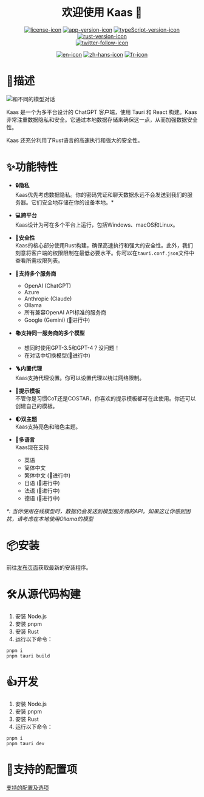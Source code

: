<h1 align="center">欢迎使用 Kaas 🧀</h1>
<div align="center">

[![license-icon]](https://opensource.org/license/mit)
[![app-version-icon]](https://github.com/0xfrankz/Kaas)
[![typeScript-version-icon]](https://www.typescriptlang.org/)
[![rust-version-icon]](https://www.rust-lang.org/)  
[![twitter-follow-icon]](https://x.com/thekaasapp)

</div>
<div align="center">

[![en-icon]](./README_zh-Hans.md)  [![zh-hans-icon]](./README_zh-Hans.md) [![fr-icon]](./README_fr.md)

</div>

# 📄描述

![和不同的模型对话](https://github.com/user-attachments/assets/4e17f3b6-7b6a-4437-9da1-3ca03bc4b1fa)

Kaas 是一个为多平台设计的 ChatGPT 客户端，使用 Tauri 和 React 构建。Kaas 非常注重数据隐私和安全。它通过本地数据存储来确保这一点，从而加强数据安全性。

Kaas 还充分利用了Rust语言的高速执行和强大的安全性。

# ✨功能特性

- **🔒隐私**  
  Kaas优先考虑数据隐私。你的密码凭证和聊天数据永远不会发送到我们的服务器。它们安全地存储在你的设备本地。*

- **💻跨平台**  
  Kaas设计为可在多个平台上运行，包括Windows、macOS和Linux。

- **💂安全性**  
  Kaas的核心部分使用Rust构建，确保高速执行和强大的安全性。此外，我们刻意将客户端的权限限制在最低必要水平。你可以在`tauri.conf.json`文件中查看所需权限列表。

- **🤖支持多个服务商**
  - OpenAI (ChatGPT)
  - Azure
  - Anthropic (Claude)
  - Ollama
  - 所有兼容OpenAI API标准的服务商
  - Google (Gemini) (🚧进行中)


- **📚支持同一服务商的多个模型**
  - 想同时使用GPT-3.5和GPT-4？没问题！
  - 在对话中切换模型(🚧进行中)

- **🪜内置代理**  
  Kaas支持代理设置。你可以设置代理以绕过网络限制。

- **🧩提示模板**  
  不管你是习惯CoT还是COSTAR，你喜欢的提示模板都可在此使用。你还可以创建自己的模板。

- **🌓双主题**  
  Kaas支持亮色和暗色主题。

- **🦉多语言**  
  Kaas现在支持
  - 英语
  - 简体中文
  - 繁体中文 (🚧进行中)
  - 日语 (🚧进行中)
  - 法语 (🚧进行中)
  - 德语 (🚧进行中)

_*: 当你使用在线模型时，数据仍会发送到模型服务商的API。如果这让你感到困扰，请考虑在本地使用Ollama的模型_

# 📦安装

前往[发布页面](https://github.com/0xfrankz/kaas/releases)获取最新的安装程序。

# 🛠️从源代码构建

1. 安装 Node.js
2. 安装 pnpm
3. 安装 Rust
4. 运行以下命令：

```
pnpm i
pnpm tauri build
```

# 👍开发

1. 安装 Node.js
2. 安装 pnpm
3. 安装 Rust
4. 运行以下命令：

```
pnpm i
pnpm tauri dev
```

# 🤖支持的配置项

[支持的配置及选项](./docs/options_zh-Hans.md)

[app-version-icon]: https://img.shields.io/github/package-json/v/0xfrankz/Kaas?color=f8c611
[typescript-version-icon]: https://img.shields.io/github/package-json/dependency-version/0xfrankz/Kaas/dev/typescript
[rust-version-icon]: https://img.shields.io/badge/Rust-1.75.0-dea584
[license-icon]: https://img.shields.io/github/license/0xfrankz/Kaas
[twitter-follow-icon]: https://img.shields.io/twitter/follow/thekaasapp
[en-icon]: https://img.shields.io/badge/English-teal?style=flat-square
[zh-hans-icon]: https://img.shields.io/badge/%E7%AE%80%E4%BD%93%E4%B8%AD%E6%96%87-teal?style=flat-square
[fr-icon]: https://img.shields.io/badge/Français-teal?style=flat-square
